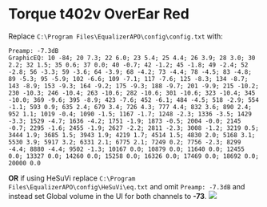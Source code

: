 # Torque t402v OverEar Red
Replace `C:\Program Files\EqualizerAPO\config\config.txt` with:
```
Preamp: -7.3dB
GraphicEQ: 10 -84; 20 7.3; 22 6.0; 23 5.4; 25 4.4; 26 3.9; 28 3.0; 30 2.2; 32 1.5; 35 0.6; 37 0.0; 40 -0.7; 42 -1.2; 45 -1.8; 49 -2.4; 52 -2.8; 56 -3.3; 59 -3.6; 64 -3.9; 68 -4.2; 73 -4.4; 78 -4.5; 83 -4.8; 89 -5.3; 95 -5.9; 102 -6.6; 109 -7.1; 117 -7.6; 125 -8.3; 134 -8.7; 143 -8.9; 153 -9.3; 164 -9.2; 175 -9.3; 188 -9.7; 201 -9.9; 215 -10.2; 230 -10.3; 246 -10.4; 263 -10.6; 282 -10.6; 301 -10.6; 323 -10.4; 345 -10.0; 369 -9.6; 395 -8.9; 423 -7.6; 452 -6.1; 484 -4.5; 518 -2.9; 554 -1.1; 593 0.9; 635 2.4; 679 3.4; 726 4.3; 777 4.4; 832 3.6; 890 2.4; 952 1.1; 1019 -0.4; 1090 -1.5; 1167 -1.7; 1248 -2.3; 1336 -3.5; 1429 -3.3; 1529 -4.7; 1636 -4.2; 1751 -1.9; 1873 -0.5; 2004 -0.0; 2145 -0.7; 2295 -1.6; 2455 -1.9; 2627 -2.2; 2811 -2.3; 3008 -1.2; 3219 0.5; 3444 1.9; 3685 1.5; 3943 1.9; 4219 1.7; 4514 1.5; 4830 2.0; 5168 3.1; 5530 3.9; 5917 3.2; 6331 2.1; 6775 2.1; 7249 0.2; 7756 -2.3; 8299 -4.4; 8880 -4.4; 9502 -1.3; 10167 0.0; 10879 0.0; 11640 0.0; 12455 0.0; 13327 0.0; 14260 0.0; 15258 0.0; 16326 0.0; 17469 0.0; 18692 0.0; 20000 0.0
```
**OR** if using HeSuVi replace `C:\Program Files\EqualizerAPO\config\HeSuVi\eq.txt` and omit `Preamp: -7.3dB` and instead set Global volume in the UI for both channels to **-73**.
![](https://raw.githubusercontent.com/jaakkopasanen/AutoEq/master/results/SBAF-Serious/innerfidelity/onear/Torque%20t402v%20OverEar%20Red/Torque%20t402v%20OverEar%20Red.png)